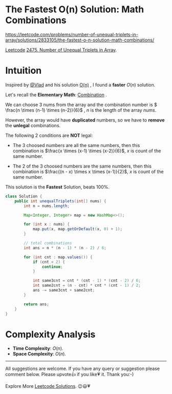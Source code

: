 # The Fastest O(n) Solution: Math Combinations

https://leetcode.com/problems/number-of-unequal-triplets-in-array/solutions/2833105/the-fastest-o-n-solution-math-combinations/


[Leetcode](https://leetcode.com/) [2475. Number of Unequal Triplets in Array](https://leetcode.com/problems/number-of-unequal-triplets-in-array/).


# Intuition

Inspired by [@Vlad](https://leetcode.com/votrubac/) and his solution [O(n)](https://leetcode.com/problems/number-of-unequal-triplets-in-array/solutions/2831702/o-n/) , I found a **faster** $O(n)$ solution. 

Let's recall the **Elementary Math**: [Combination](http://en.wikipedia.org/wiki/Combination) .

We can choose $3$ nums from the array and the combination number is $
\frac{n \times (n-1) \times (n-2)}{6}$ , $n$ is the length of the array $\textit{nums}$.

However, the array would have **duplicated** numbers, so we have to **remove** the **unlegal** combinations.

The following $2$ conditions are **NOT** legal:

- The $3$ choosed numbers are all the same numbers, then this combination is $\frac{x \times (x-1) \times (x-2)}{6}$, $x$ is count of the same number. 

- The $2$ of the $3$ choosed numbers are the same numbers, then this combination is $\frac{(n - x) \times x \times (x-1)}{2}$, $x$ is count of the same number. 

This solution is the **Fastest** Solution, beats $100\%$.

```java
class Solution {
    public int unequalTriplets(int[] nums) {
        int n = nums.length;

        Map<Integer, Integer> map = new HashMap<>();

        for (int x : nums) {
            map.put(x, map.getOrDefault(x, 0) + 1);
        }

        // total combinations
        int ans = n * (n - 1) * (n - 2) / 6;

        for (int cnt : map.values()) {
            if (cnt < 2) {
                continue;
            }

            int same3cnt = cnt * (cnt - 1) * (cnt - 2) / 6;
            int same2cnt = (n - cnt) * cnt * (cnt - 1) / 2;
            ans -= same3cnt + same2cnt;
        }

        return ans; 
    }
}
```

# Complexity Analysis

- **Time Complexity**: $O(n)$.
- **Space Complexity**: $O(n)$.


------------

All suggestions are welcome. 
If you have any query or suggestion please comment below.
Please upvote👍 if you like💗 it. Thank you:-)

Explore More [Leetcode Solutions](https://leetcode.com/discuss/general-discussion/1868912/My-Leetcode-Solutions-All-In-One). 😉😃💗

